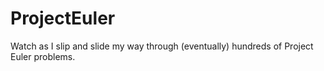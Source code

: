 # ProjectEuler

Watch as I slip and slide my way through (eventually) hundreds of Project Euler problems. 
